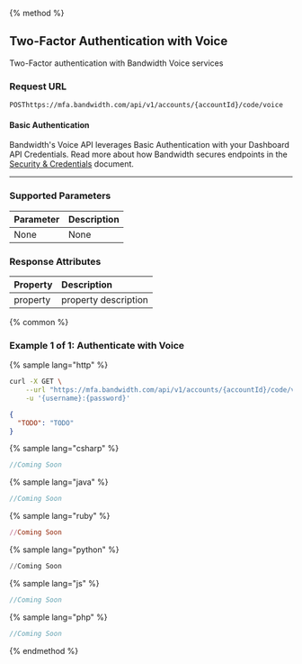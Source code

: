 {% method %}

## Two-Factor Authentication with Voice
Two-Factor authentication with Bandwidth Voice services

### Request URL

<code class="post">POST</code>`https://mfa.bandwidth.com/api/v1/accounts/{accountId}/code/voice`

#### Basic Authentication

Bandwidth's Voice API leverages Basic Authentication with your Dashboard API Credentials. Read more about how Bandwidth secures endpoints in the [Security & Credentials](../../../guides/accountCredentials.md) document.

---

### Supported Parameters

| Parameter | Description |
|:----------|:------------|
| None      | None        |

### Response Attributes

| Property | Description          |
|:---------|:---------------------|
| property | property description |


{% common %}

### Example 1 of 1: Authenticate with Voice

{% sample lang="http" %}

```bash
curl -X GET \
    --url "https://mfa.bandwidth.com/api/v1/accounts/{accountId}/code/voice" \
    -u '{username}:{password}'
```

```json
{
  "TODO": "TODO"
}
```

{% sample lang="csharp" %}

```csharp
//Coming Soon
```

{% sample lang="java" %}

```java
//Coming Soon
```

{% sample lang="ruby" %}

```ruby
//Coming Soon
```

{% sample lang="python" %}

```python
//Coming Soon
```

{% sample lang="js" %}

```js
//Coming Soon
```

{% sample lang="php" %}

```php
//Coming Soon
```

{% endmethod %}
